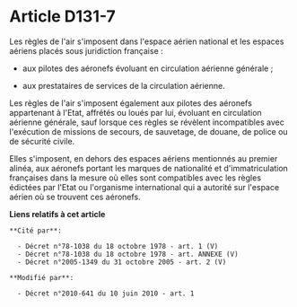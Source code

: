 # Article D131-7

Les règles de l'air s'imposent dans l'espace aérien national et les espaces aériens placés sous juridiction française : 

- aux pilotes des aéronefs évoluant en circulation aérienne générale ; 

- aux prestataires de services de la circulation aérienne. 

Les règles de l'air s'imposent également aux pilotes des aéronefs appartenant à l'Etat, affrétés ou loués par lui, évoluant
en circulation aérienne générale, sauf lorsque ces règles se révèlent incompatibles avec l'exécution de missions de secours,
de sauvetage, de douane, de police ou de sécurité civile. 

Elles s'imposent, en dehors des espaces aériens mentionnés au premier alinéa, aux aéronefs portant les marques de nationalité
et d'immatriculation françaises dans la mesure où elles sont compatibles avec les règles édictées par l'Etat ou l'organisme
international qui a autorité sur l'espace aérien où se trouvent ces aéronefs.

**Liens relatifs à cet article**

	**Cité par**:

	  - Décret n°78-1038 du 18 octobre 1978 - art. 1 (V)
	  - Décret n°78-1038 du 18 octobre 1978 - art. ANNEXE (V)
	  - Décret n°2005-1349 du 31 octobre 2005 - art. 2 (V)

	**Modifié par**:

	  - Décret n°2010-641 du 10 juin 2010 - art. 1
